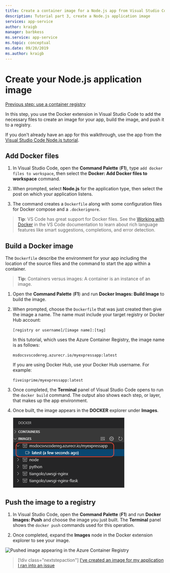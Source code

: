 ```yaml
---
title: Create a container image for a Node.js app from Visual Studio Code
description: Tutorial part 3, create a Node.js application image
services: app-service
author: kraigb
manager: barbkess
ms.service: app-service
ms.topic: conceptual
ms.date: 09/20/2019
ms.author: kraigb
---
```


# Create your Node.js application image

[Previous step: use a container registry](tutorial-vscode-docker-node-02.md)

In this step, you use the Docker extension in Visual Studio Code to add the necessary files to create an image for your app, build the image, and push it to a registry.

If you don't already have an app for this walkthrough, use the app from the [Visual Studio Code Node.js tutorial](https://code.visualstudio.com/docs/nodejs/nodejs-tutorial).

## Add Docker files

1. In Visual Studio Code, open the **Command Palette** (**F1**), type `add docker files to workspace`, then select the **Docker: Add Docker files to workspace** command.

1. When prompted, select **Node.js** for the application type, then select the post on which your application listens.

1. The command creates a `Dockerfile` along with some configuration files for Docker compose and a `.dockerignore`.

> **Tip**: VS Code has great support for Docker files. See the [Working with Docker](https://code.visualstudio.com/docs/azure/docker) in the VS Code documentation to learn about rich language features like smart suggestions, completions, and error detection.

## Build a Docker image

The `Dockerfile` describe the environment for your app including the location of the source files and the command to start the app within a container.

> **Tip:** Containers versus images: A container is an instance of an image.

1. Open the **Command Palette** (**F1**) and run **Docker Images: Build Image** to build the image.

1. When prompted, choose the `Dockerfile` that was just created then give the image a name. The name must include your target registry or Docker Hub account:

    `[registry or username]/[image name]:[tag]`

    In this tutorial, which uses the Azure Container Registry, the image name is as follows:

    `msdocsvscodereg.azurecr.io/myexpressapp:latest`

    If you are using Docker Hub, use your Docker Hub username. For example:

    `fiveisprime/myexpressapp:latest`

1. Once completed, the **Terminal** panel of Visual Studio Code opens to run the `docker build` command. The output also shows each step, or layer, that makes up the app environment.

1. Once built, the image appears in the **DOCKER** explorer under **Images**.

    ![List of docker images in Visual Studio Code](media/deploy-containers/image-list.png)

## Push the image to a registry

1. In Visual Studio Code, open the **Command Palette** (**F1**) and run **Docker Images: Push** and choose the image you just built. The **Terminal** panel shows the `docker push` commands used for this operation.

1. Once completed, expand the **Images** node in the Docker extension explorer to see your image.

![Pushed image appearing in the Azure Container Registry](images/docker-extension/image-in-acr.png)


> [!div class="nextstepaction"]
> [I've created an image for my application](tutorial-vs-code-docker-node-04.md) [I ran into an issue](https://www.research.net/r/PWZWZ52?tutorial=docker-extension&step=containerize-app)
